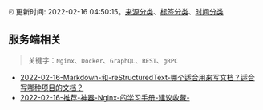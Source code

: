 :alarm_clock: 更新时间: 2022-02-16 04:50:15。[来源分类](../README.md)、[标签分类](../TAGS.md)、[时间分类](../TIMELINE.md)

## 服务端相关


> 关键字：`Nginx`、`Docker`、`GraphQL`、`REST`、`gRPC`



- [2022-02-16-Markdown-和-reStructuredText-哪个适合用来写文档？适合写哪种项目的文档？](https://www.v2ex.com/t/834184) 
- [2022-02-16-推荐-神器-Nginx-的学习手册-建议收藏-](https://toutiao.io/k/6f1qaso) 
